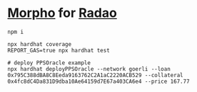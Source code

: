 # [Morpho](https://morpho.org/) for [Radao](https://radao.org/)

```shell
npm i

npx hardhat coverage
REPORT_GAS=true npx hardhat test

# deploy PPSOracle example
npx hardhat deployPPSOracle --network goerli --loan 0x795C388dBA8C8Eeda9163762C2A1aC2220ACB529 --collateral 0x4fc8dC4Da831D9dba10Ae64159d7E67a403CA6e4 --price 167.77
```
